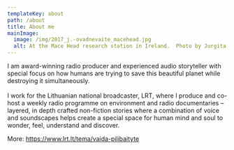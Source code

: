 ```yaml
---
templateKey: about
path: /about
title: About me
mainImage:
  image: /img/2017_j.-ovadnevaite_macehead.jpg
  alt: At the Mace Head research station in Ireland.  Photo by Jurgita Ovadnevaitė
---
```

I am award-winning radio producer and experienced audio storyteller with special focus on how humans are trying to save this beautiful planet while destroying it simultaneously.\
\
I work for the Lithuanian national broadcaster, LRT, where I produce and co-host a weekly radio programme on environment and radio documentaries – layered, in depth crafted non-fiction stories where a combination of voice and soundscapes helps create a special space for human mind and soul to wonder, feel, understand and discover.

More: https://www.lrt.lt/tema/vaida-pilibaityte